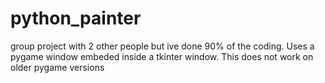 # python_painter
group project with 2 other people but ive done 90% of the coding. Uses a pygame window embeded inside a tkinter window. This does not work on older pygame versions
